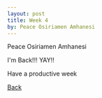```yaml
---
layout: post
title: Week 4
by: Peace Osiriamen Amhanesi
---
```

Peace Osiriamen Amhanesi
 
I'm Back!!! YAY!!

Have a productive week


[Back](./)
